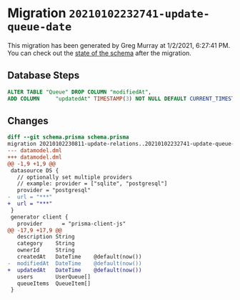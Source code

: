 # Migration `20210102232741-update-queue-date`

This migration has been generated by Greg Murray at 1/2/2021, 6:27:41 PM.
You can check out the [state of the schema](./schema.prisma) after the migration.

## Database Steps

```sql
ALTER TABLE "Queue" DROP COLUMN "modifiedAt",
ADD COLUMN     "updatedAt" TIMESTAMP(3) NOT NULL DEFAULT CURRENT_TIMESTAMP
```

## Changes

```diff
diff --git schema.prisma schema.prisma
migration 20210102230811-update-relations..20210102232741-update-queue-date
--- datamodel.dml
+++ datamodel.dml
@@ -1,9 +1,9 @@
 datasource DS {
   // optionally set multiple providers
   // example: provider = ["sqlite", "postgresql"]
   provider = "postgresql"
-  url = "***"
+  url = "***"
 }
 generator client {
   provider      = "prisma-client-js"
@@ -17,9 +17,9 @@
   description String
   category    String
   ownerId     String
   createdAt   DateTime    @default(now())
-  modifiedAt  DateTime    @default(now())
+  updatedAt   DateTime    @default(now())
   users       UserQueue[]
   queueItems  QueueItem[]
 }
```

